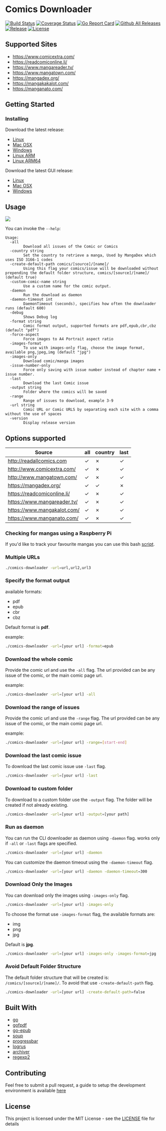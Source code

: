# Comics Downloader

[![Build Status](https://app.travis-ci.com/Girbons/comics-downloader.svg?branch=master)](https://app.travis-ci.com/Girbons/comics-downloader)
[![Coverage Status](https://img.shields.io/coveralls/github/Girbons/comics-downloader.svg?style=flat-square)](https://coveralls.io/github/Girbons/comics-downloader?branch=master)
[![Go Report Card](https://goreportcard.com/badge/github.com/Girbons/comics-downloader)](https://goreportcard.com/report/github.com/Girbons/comics-downloader)
[![Github All Releases](https://img.shields.io/github/downloads/Girbons/comics-downloader/total.svg?style=flat-square)]()
[![Release](https://img.shields.io/github/release/Girbons/comics-downloader.svg?style=flat-square)](https://github.com/Girbons/comics-downloader/releases/latest)
[![License](https://img.shields.io/badge/license-MIT-blue.svg?style=flat-square)](LICENSE)

## Supported Sites

- https://www.comicextra.com/
- https://readcomiconline.li/
- https://www.mangareader.tv/
- https://www.mangatown.com/
- https://mangadex.org/
- https://mangakakalot.com/
- https://manganato.com/

## Getting Started

### Installing

Download the latest release:

- [Linux](https://github.com/Girbons/comics-downloader/releases/download/v0.33.1/comics-downloader)
- [Mac OSX](https://github.com/Girbons/comics-downloader/releases/download/v0.33.1/comics-downloader-osx)
- [Windows](https://github.com/Girbons/comics-downloader/releases/download/v0.33.1/comics-downloader.exe)
- [Linux ARM](https://github.com/Girbons/comics-downloader/releases/download/v0.33.1/comics-downloader-linux-arm)
- [Linux ARM64](https://github.com/Girbons/comics-downloader/releases/download/v0.33.1/comics-downloader-linux-arm64)

Download the latest GUI release:

- [Linux](https://github.com/Girbons/comics-downloader/releases/download/v0.33.1/comics-downloader-gui)
- [Mac OSX](https://github.com/Girbons/comics-downloader/releases/download/v0.33.1/comics-downloader-gui-osx)
- [Windows](https://github.com/Girbons/comics-downloader/releases/download/v0.33.1/comics-downloader-gui-windows.exe)

## Usage

<img src="img/usage.gif?raw=true" />

You can invoke the `--help`:

```
Usage:
  -all
        Download all issues of the Comic or Comics
  -country string
        Set the country to retrieve a manga, Used by MangaDex which uses ISO 3166-1 codes
  -create-default-path comics/[source]/[name]/
        Using this flag your comics/issue will be downloaded without prepending the default folder structure, comics/[source]/[name]/ (default true)
  -custom-comic-name string
        Use a custom name for the comic output.
  -daemon
        Run the download as daemon
  -daemon-timeout int
        DaemonTimeout (seconds), specifies how often the downloader runs (default 600)
  -debug
    	Shows Debug log
  -format string
        Comic format output, supported formats are pdf,epub,cbr,cbz (default "pdf")
  -force-aspect
        Force images to A4 Portrait aspect ratio
  -images-format
        To use with images-only flag, choose the image format, available png,jpeg,img (default "jpg")
  -images-only
        Download comic/manga images
  -issue-number-only
        Force only saving with issue number instead of chapter name + issue number.
  -last
        Download the last Comic issue
  -output string
        Folder where the comics will be saved
  -range
        Range of issues to download, example 3-9
  -url string
        Comic URL or Comic URLS by separating each site with a comma without the use of spaces
  -version
        Display release version
```

## Options supported

| Source                      | all      | country  | last     |
| --------------------------- | -------- | -------- | -------- |
| http://readallcomics.com    | &#x2713; | &#x2717; | &#x2713; |
| http://www.comicextra.com/  | &#x2713; | &#x2717; | &#x2713; |
| http://www.mangatown.com/   | &#x2713; | &#x2717; | &#x2713; |
| https://mangadex.org/       | &#x2713; | &#x2713; | &#x2717; |
| https://readcomiconline.li/ | &#x2713; | &#x2717; | &#x2713; |
| https://www.mangareader.tv/ | &#x2713; | &#x2717; | &#x2713; |
| https://www.mangakalot.com/ | &#x2713; | &#x2717; | &#x2713; |
| https://www.manganato.com/  | &#x2713; | &#x2717; | &#x2713; |

### Checking for mangas using a Raspberry Pi

If you'd like to track your favourite mangas you can use this bash [script](https://gist.github.com/nestukh/5397b836c8e5f34f6feb4ec4efe6b86a).

### Multiple URLs

```bash
./comics-downloader -url=url,url2,url3
```

### Specify the format output

available formats:

- pdf
- epub
- cbr
- cbz

Default format is **pdf**.

example:

```bash
./comics-downloader -url=[your url] -format=epub
```

### Download the whole comic

Provide the comic url and use the `-all` flag. The url provided can be any issue of the comic, or the main comic page url.

example:

```bash
./comics-downloader -url=[your url] -all
```

### Download the range of issues

Provide the comic url and use the `-range` flag. The url provided can be any issue of the comic, or the main comic page url.

example:

```bash
./comics-downloader -url=[your url] -range=[start-end]
```

### Download the last comic issue

To download the last comic issue use `-last` flag.

```bash
./comics-downloader -url=[your url] -last
```

### Download to custom folder

To download to a custom folder use the `-output` flag.
The folder will be created if not already existing.

```bash
./comics-downloader -url=[your url] -output=[your path]
```

### Run as daemon

You can run the CLI downloader as daemon using `-daemon` flag.
works only if `-all` or `-last` flags are specified.

```bash
./comics-downloader -url=[your url] -daemon
```

You can customize the daemon timeout using the `-daemon-timeout` flag.

```bash
./comics-downloader -url=[your url] -daemon -daemon-timeout=300
```

### Download Only the Images

You can download only the images using `-images-only` flag.

```bash
./comics-downloader -url=[your url] -images-only
```

To choose the format use `-images-format` flag, the available formats are:

- img
- png
- jpg

Default is **jpg**.

```bash
./comics-downloader -url=[your url] -images-only -images-format=jpg
```

### Avoid Default Folder Structure

The default folder structure that will be created is: `/comics/[source]/[name]/`.
To avoid that use `-create-default-path` flag.

```bash
./comics-downloader -url=[your url] -create-default-path=false
```

## Built With

- [go](https://github.com/golang/go)
- [gofpdf](https://github.com/jung-kurt/gofpdf)
- [go-epub](http://github.com/bmaupin/go-epub)
- [soup](https://github.com/anaskhan96/soup)
- [progressbar](https://github.com/schollz/progressbar)
- [logrus](https://github.com/sirupsen/logrus)
- [archiver](https://github.com/mholt/archiver)
- [regexp2](https://github.com/dlclark/regexp2)

## Contributing

Feel free to submit a pull request, a guide to setup the development environment is available [here](docs/dev.md)

## License

This project is licensed under the MIT License - see the [LICENSE](LICENSE) file for details
